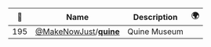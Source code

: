 |:star2: | Name | Description | 🌍|
|---|---|---|---|
|195|[@MakeNowJust](https://github.com/MakeNowJust)/[**quine**](https://github.com/MakeNowJust/quine)|Quine Museum||

